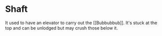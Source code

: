 # Shaft

It used to have an elevator to carry out the [[Bubbubbub]]. It's stuck at the top and can be unlodged but may crush those below it.
 